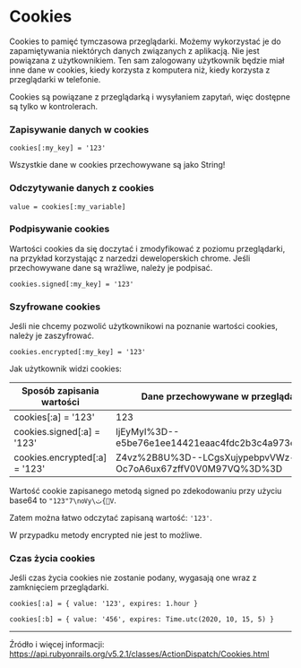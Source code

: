 # Cookies

Cookies to pamięć tymczasowa przeglądarki. Możemy wykorzystać je do zapamiętywania niektórych danych związanych z aplikacją.
Nie jest powiązana z użytkownikiem. Ten sam zalogowany użytkownik będzie miał inne dane w cookies, kiedy korzysta z komputera niż, kiedy korzysta z przeglądarki w telefonie.

Cookies są powiązane z przeglądarką i wysyłaniem zapytań, więc dostępne są tylko w kontrolerach.


### Zapisywanie danych w cookies

```
cookies[:my_key] = '123'
```

Wszystkie dane w cookies przechowywane są jako String!

### Odczytywanie danych z cookies

```
value = cookies[:my_variable]
```


### Podpisywanie cookies

Wartości cookies da się doczytać i zmodyfikować z poziomu przeglądarki, na przykład korzystając z narzedzi deweloperskich chrome. 
Jeśli przechowywane dane są wrażliwe, należy je podpisać.

```
cookies.signed[:my_key] = '123'
```

### Szyfrowane cookies

Jeśli nie chcemy pozwolić użytkownikowi na poznanie wartości cookies, należy je zaszyfrować.

```
cookies.encrypted[:my_key] = '123'
```


Jak użytkownik widzi cookies:

| Sposób zapisania wartości     | Dane przechowywane w przeglądarce                            |
|-------------------------------|--------------------------------------------------------------|
| cookies[:a] = '123'           | 123                                                          |
| cookies.signed[:a] = '123'    | IjEyMyI%3D--e5be76e1ee14421eaac4fdc2b3c4a973e4a61a49         |
| cookies.encrypted[:a] = '123' | Z4vz%2B8U%3D--LCgsXujypebpvVWz--Oc7oA6ux67zffV0V0M97VQ%3D%3D |

Wartość cookie zapisanego metodą signed po zdekodowaniu przy użyciu base64 to `"123"7\n㍵y\ٽ{V`. 

Zatem można łatwo odczytać zapisaną wartość: `'123'`. 

W przypadku metody encrypted nie jest to możliwe.

### Czas życia cookies

Jeśli czas życia cookies nie zostanie podany, wygasają one wraz z zamknięciem przeglądarki.

```
cookies[:a] = { value: '123', expires: 1.hour }

cookies[:b] = { value: '456', expires: Time.utc(2020, 10, 15, 5) }
```


______________

Źródło i więcej informacji: https://api.rubyonrails.org/v5.2.1/classes/ActionDispatch/Cookies.html
